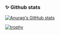 ### ✨ Github stats


[![Anurag's GitHub stats](https://github-readme-stats.vercel.app/api/top-langs/?username=granis&layout=compact&langs_count=6)](https://github.com/anuraghazra/github-readme-stats)

[![trophy](https://github-profile-trophy.vercel.app/?username=granis&margin-w=15&margin-h=15&column=3)](https://github.com/granis)

<!--
**granis/granis** is a ✨ _special_ ✨ repository because its `README.md` (this file) appears on your GitHub profile.

Here are some ideas to get you started:

- 🔭 I’m currently working on ...
- 🌱 I’m currently learning ...
- 👯 I’m looking to collaborate on ...
- 🤔 I’m looking for help with ...
- 💬 Ask me about ...
- 📫 How to reach me: ...
- 😄 Pronouns: ...
- ⚡ Fun fact: ...
-->
